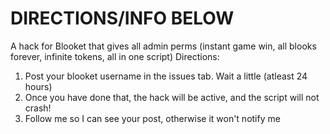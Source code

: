 # DIRECTIONS/INFO BELOW
A hack for Blooket that gives all admin perms (instant game win, all blooks forever, infinite tokens, all in one script)
Directions:
1. Post your blooket username in the issues tab. Wait a little (atleast 24 hours)
2. Once you have done that, the hack will be active, and the script will not crash!
3. Follow me so I can see your post, otherwise it won't notify me

